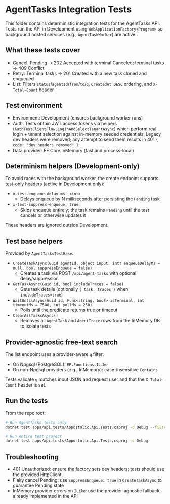 # AgentTasks Integration Tests

This folder contains deterministic integration tests for the AgentTasks API. Tests run the API in Development using `WebApplicationFactory<Program>` so background hosted services (e.g., `AgentTaskWorker`) are active.

## What these tests cover

- Cancel: Pending → 202 Accepted with terminal Canceled; terminal tasks → 409 Conflict
- Retry: Terminal tasks → 201 Created with a new task cloned and enqueued
- List: Filters `status`/`agentId`/`from`/`to`/`q`, `CreatedAt DESC` ordering, and `X-Total-Count` header

## Test environment

- Environment: Development (ensures background worker runs)
- Auth: Tests obtain JWT access tokens via helpers (`AuthTestClientFlow.LoginAndSelectTenantAsync`) which perform real login + tenant selection against in-memory seeded credentials. Legacy dev headers were removed; any attempt to send them results in 401 `{ code: "dev_headers_removed" }`.
- Data provider: EF Core InMemory (fast and process-local)

## Determinism helpers (Development-only)

To avoid races with the background worker, the create endpoint supports test-only headers (active in Development only):

- `x-test-enqueue-delay-ms: <int>`
  - Delays enqueue by N milliseconds after persisting the `Pending` task
- `x-test-suppress-enqueue: true`
  - Skips enqueue entirely; the task remains `Pending` until the test cancels or otherwise updates it

These headers are ignored outside Development.

## Test base helpers

Provided by `AgentTasksTestBase`:

- `CreateTaskAsync(Guid agentId, object input, int? enqueueDelayMs = null, bool suppressEnqueue = false)`
  - Creates a task via POST `/api/agent-tasks` with optional delay/suppression
- `GetTaskAsync(Guid id, bool includeTraces = false)`
  - Gets task details (optionally `{ task, traces }` when `includeTraces=true`)
- `WaitUntilAsync(Guid id, Func<string, bool> isTerminal, int timeoutMs = 7500, int pollMs = 250)`
  - Polls until the predicate returns true or timeout
- `ClearAllTasksAsync()`
  - Removes all `AgentTask` and `AgentTrace` rows from the InMemory DB to isolate tests

## Provider-agnostic free-text search

The list endpoint uses a provider-aware `q` filter:

- On Npgsql (PostgreSQL): `EF.Functions.ILike`
- On non-Npgsql providers (e.g., InMemory): case-insensitive `Contains`

Tests validate `q` matches input JSON and request user and that the `X-Total-Count` header is set.

## Run the tests

From the repo root:

```bash
# Run AgentTasks tests only
dotnet test apps/api.tests/Appostolic.Api.Tests.csproj -c Debug --filter FullyQualifiedName~Appostolic.Api.Tests.AgentTasks

# Run entire test project
dotnet test apps/api.tests/Appostolic.Api.Tests.csproj -c Debug
```

## Troubleshooting

- 401 Unauthorized: ensure the factory sets dev headers; tests should use the provided HttpClient
- Flaky cancel Pending: use `suppressEnqueue: true` in `CreateTaskAsync` to guarantee Pending state
- InMemory provider errors on `ILike`: use the provider-agnostic fallback; already implemented in the API
